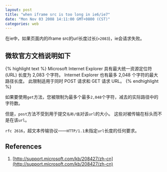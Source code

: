 ```yaml
---
layout: post
title: "when iframe src is too long in ie6/ie7"
date: "Mon Nov 03 2008 14:11:00 GMT+0800 (CST)"
categories: web
---
```


在ie中，如果页面内的iframe src的url长度过长(`>2083`)，ie会请求失败。

微软官方文档说明如下
----

{% highlight text %}
Microsoft Internet Explorer 具有最大统一资源定位符 (URL) 长度为 2,083 个字符。 Internet Explorer 也有最多 2,048 个字符的最大路径长度。 此限制适用于同时 POST 请求和 GET 请求 URL。
{% endhighlight %}

如果要使用`get`方法，您被限制为最多个最多`2,048`个字符，减去的实际路径中的字符数。

但是，`post`方法不受到用于提交`名称/值`对该`url`的大小。 这些对被传输在标头而不是在该`url`。

`rfc 2616`，超文本传输协议——`HTTP/1.1`未指定`url`长度的任何要求。

References
-----

1. [http://support.microsoft.com/kb/208427/zh-cn](http://support.microsoft.com/kb/208427/zh-cn)
